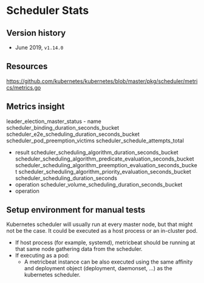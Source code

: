 # Scheduler Stats

## Version history

- June 2019, `v1.14.0`

## Resources

https://github.com/kubernetes/kubernetes/blob/master/pkg/scheduler/metrics/metrics.go

## Metrics insight

leader_election_master_status
    - name
scheduler_binding_duration_seconds_bucket
scheduler_e2e_scheduling_duration_seconds_bucket
scheduler_pod_preemption_victims
scheduler_schedule_attempts_total
  - result
scheduler_scheduling_algorithm_duration_seconds_bucket
scheduler_scheduling_algorithm_predicate_evaluation_seconds_bucket
scheduler_scheduling_algorithm_preemption_evaluation_seconds_bucket
scheduler_scheduling_algorithm_priority_evaluation_seconds_bucket
scheduler_scheduling_duration_seconds
 - operation
scheduler_volume_scheduling_duration_seconds_bucket
 - operation

## Setup environment for manual tests

Kubernetes scheduler will usually run at every master node, but that might not be the case. It could be executed as a host process or an in-cluster pod.

- If host process (for example, systemd), metricbeat should be running at that same node gathering data from the scheduler.
- If executing as a pod:
    - A metricbeat instance can be also executed using the same affinity and deployment object (deployment, daemonset, ...) as the kubernetes scheduler.













